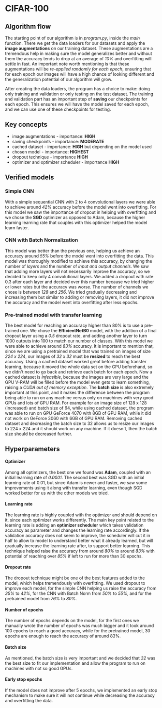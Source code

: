 # CIFAR-100

## Algorithm flow

The starting point of our algorithm is in *program.py*, inside the *main* function. There we get the data loaders for our datasets and apply the **image augmentations** on our training dataset. These augmentations are a tremendous help in making sure the model generalizes better and without them the accuracy tends to drop at an average of *10%* and overfitting will settle in fast.
An important note worth mentioning is that these augmentations will be *re-applied randomly for each epoch*, ensuring that for each epoch our images will have a high chance of looking different and the generalization potential of our algorithm will grow.

After creating the data loaders, the program has a choice to make: doing only training and validation or only testing on the test dataset.
The training and validation part has an important step of **saving** our checkpoints for each epoch. This ensures we will have the model saved for each epoch, and we can use one of these checkpoints for testing.

## Key concepts
- image augmentations - importance: **HIGH**
- saving checkpoints - importance: **MODERATE**
- cached dataset - importance: **HIGH** but depending on the model used
- chosen model - importance: **HIGHEST**
- dropout technique - importance **HIGH**
- optimizer and optimizer scheduler - importance **HIGH**

## Verified models
### Simple CNN
With a simple sequential CNN with 2 to 4 convolutional layers we were able to achieve around *42%* accuracy before the model went into overfitting. For this model we saw the importance of dropout in helping with overfitting and we chose the **SGD** optimizer as opposed to Adam, because the higher learning learning rate that couples with this optimizer helped the model learn faster.

### CNN with Batch Normalization
This model was better than the previous one, helping us achieve an accuracy around *55%* before the model went into overfitting the data. This model was thoroughly modified to achieve this accuracy, by changing the number of *layers* and the number of *input and output channels*. 
We saw that adding more layers will not necessarily improve the accuracy, so we decided to keep only 4 convolutional layers. We added a dropout with rate 0.3 after each layer and decided over this number because we tried higher or lower rates but the accuracy was worse.
The number of channels we chose is between *128* and *256*. We tried gradually decreasing and increasing them but similar to adding or removing layers, it did not improve the accuracy and the model went into overfitting after less epochs.

### Pre-trained model with transfer learning
The best model for reaching an accuracy higher than 80% is to use a pre-trained one. We chose the **EfficientNetB0** model, with the addition of a final dropout layer using a *0.5* dropout rate, and adding another layer to turn 1000 outputs into 100 to match our number of classes. With this model we were able to achieve around *83%* accuracy. 
It is important to mention that, since we are using a pretrained model that was trained on images of size *224 x 224*, our images of *32 x 32* must be **resized** to reach the best accuracy.
Using a cached dataset worked great before adding transfer learning, because it moved the whole data set on the GPU beforehand, so we didn't need to go back and retrieve each batch for each epoch.
Now a cached dataset is *infeasible*, because the images are very large and the GPU V-RAM will be filled before the model even gets to learn something, raising a *CUDA out of memory exception*.
The **batch size** is also extremely important at this point, and it makes the difference between the program being able to run on any machine versus only on machines with very good GPUs and lots of GPU RAM. For example for an image size of 128 x 128 (increased) and batch size of 64, while using cached dataset, the program was able to run on GPU GeForce 4070 with 8GB of GPU RAM, while it did not work on GeForce 3060 with 6GB of GPU RAM.
Removing cached dataset and decreasing the batch size to 32 allows us to resize our images to 224 x 224 and it should work on any machine. If it doesn't, then the batch size should be decreased further.

## Hyperparameters


#### Optimizer
Among all optimizers, the best one we found was **Adam**, coupled with an initial learning rate of *0.0001*. The second best was SGD with an initial learning rate of 0.01, but since Adam is newer and faster, we saw some improvements using it along with transfer learning, even though SGD worked better for us with the other models we tried.
#### Learning rate
The learning rate is highly coupled with the optimizer and should depend on it, since each optimizer works differently. The main key point related to the learning rate is adding an **optimizer scheduler** which takes validation accuracy as parameter and changes the learning rate accordingly. If the validation accuracy does not seem to improve, the scheduler will cut it in half to allow to model to understand better what it already learned, but will gradually increase the learning rate after, to support better learning. This technique helped raise the accuracy from around *80%* to around *83%* with potential of reaching over *85%* if left to run for more than 30 epochs.
#### Dropout rate
The dropout technique might be one of the best features added to the model, which helps tremendously with overfitting. We used dropout to improve each model, for the simple CNN helping us raise the accuracy from *35%* to *42%*, for the CNN with Batch Norm from *50%* to *55%*, and for the pretrained model from *76%* to *80%*.
#### Number of epochs
The number of epochs depends on the model, for the first ones we manually wrote the number of epochs was much bigger and it took around 100 epochs to reach a good accuracy, while for the pretrained model, 30 epochs are enough to reach the accuracy of around 83%.
#### Batch size
As mentioned, the batch size is very important and we decided that *32* was the best size to fit our implementation and allow the program to run on machines with not so good GPUs.
#### Early stop epochs
If the model does not improve after 5 epochs, we implemented an early stop mechanism to make sure it will not continue while decreasing the accuracy and overfitting the data.

